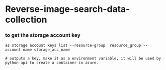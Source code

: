 # Reverse-image-search-data-collection


### to get the storage account key

	az storage account keys list --resource-group  resource_group --account-name storage_acc_name

	# outputs a key, make it as a environment variable, it will be used by python api to create a container in azure.
